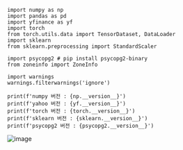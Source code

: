 
```
import numpy as np
import pandas as pd
import yfinance as yf
import torch
from torch.utils.data import TensorDataset, DataLoader
import sklearn
from sklearn.preprocessing import StandardScaler

import psycopg2 # pip install psycopg2-binary
from zoneinfo import ZoneInfo

import warnings
warnings.filterwarnings('ignore')

print(f'numpy 버전 : {np.__version__}')
print(f'yahoo 버전 : {yf.__version__}')
print(f'torch 버전 : {torch.__version__}')
print(f'sklearn 버전 : {sklearn.__version__}')
print(f'psycopg2 버전 : {psycopg2.__version__}')
```
![image](https://github.com/user-attachments/assets/285e6491-167a-49e4-997c-df8aabd5d78c)

